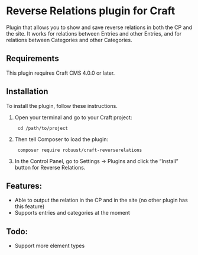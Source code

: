 Reverse Relations plugin for Craft
=================

Plugin that allows you to show and save reverse relations in both the CP and the site. 
It works for relations between Entries and other Entries, and for relations between Categories and other Categories. 

## Requirements

This plugin requires Craft CMS 4.0.0 or later.

## Installation

To install the plugin, follow these instructions.

1. Open your terminal and go to your Craft project:

        cd /path/to/project

2. Then tell Composer to load the plugin:

        composer require robuust/craft-reverserelations

3. In the Control Panel, go to Settings → Plugins and click the “Install” button for Reverse Relations.

## Features:
- Able to output the relation in the CP and in the site (no other plugin has this feature)
- Supports entries and categories at the moment

## Todo:
- Support more element types
